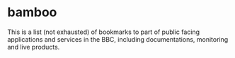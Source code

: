 # bamboo

This is a list (not exhausted) of bookmarks to part of public facing applications and services in the BBC, including documentations, monitoring and live products.
